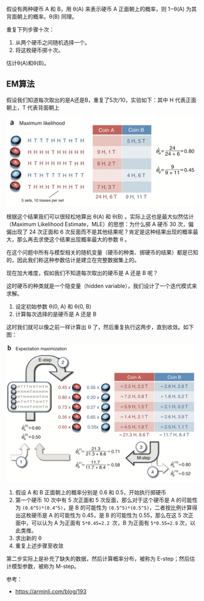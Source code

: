 假设有两种硬币 A 和 B，用 θ(A) 来表示硬币 A 正面朝上的概率，则 1−θ(A) 为其背面朝上的概率。θ(B) 同理。

重复下列步骤十次：

1. 从两个硬币之间随机选择一个。
2. 将这枚硬币掷十次。

估计θ(A)和θ(B)。

## EM算法

假设我们知道每次取出的是A还是B，重复了5次/10，实验如下：其中 H 代表正面朝上，T 代表背面朝上

![img](assets/%E6%8A%9B%E7%A1%AC%E5%B8%81/193_coin_flipping_a.png)

根据这个结果我们可以很轻松地算出 θ(A) 和 θ(B) 。实际上这也是最大似然估计（Maximum Likelihood Estimate，MLE）的思想：为什么掷 A 硬币 30 次，偏偏出现了 24 次正面和 6 次反面而不是其他结果呢？肯定是这种结果出现的概率最大，那么再去求使这个结果出现概率最大的参数 θ 。

在这个问题中所有与模型相关的随机变量（硬币的种类、掷硬币的结果）都是已知的，因此我们称这种参数估计是建立在完整数据集上的。

现在加大难度，假如我们不知道每次取出的硬币是 A 还是 B 呢？

这时硬币的种类就是一个隐变量（hidden variable），我们设计了一个迭代模式来求解。

1. 设定初始参数 θ(0, A) 和 θ(0, B)
2. 计算每次选择的是硬币是 A 还是 B

这时我们就可以像之前一样计算出 θ 了，然后重复执行这两步，直到收敛。如下图：

![img](assets/%E6%8A%9B%E7%A1%AC%E5%B8%81/193_coin_flipping_b.png)

1. 假设 A 和 B 正面朝上的概率分别是 0.6 和 0.5，开始执行掷硬币
2. 第一个硬币 10 次中有 5 次正面和 5 次反面，那么对于这个硬币是 A 的可能性为 `(0.6^5)*(0.4^5)`，是 B 的可能性为 `(0.5^5)*(0.5^5)`，二者按比例计算得出这枚硬币是 A 的可能性为 0.45，是 B 的可能性为 0.55，那么在这 5 次正面中，可以认为 A 为正面有 `5*0.45=2.2 `次，B 为正面有 `5*0.55=2.8` 次，以此类推。
3. 求出新的 θ
4. 重复上述步骤至收敛

第二步实际上是补充了缺失的数据，然后计算概率分布，被称为 E-step；然后估计模型参数，被称为 M-step。

参考：

- https://arminli.com/blog/193
